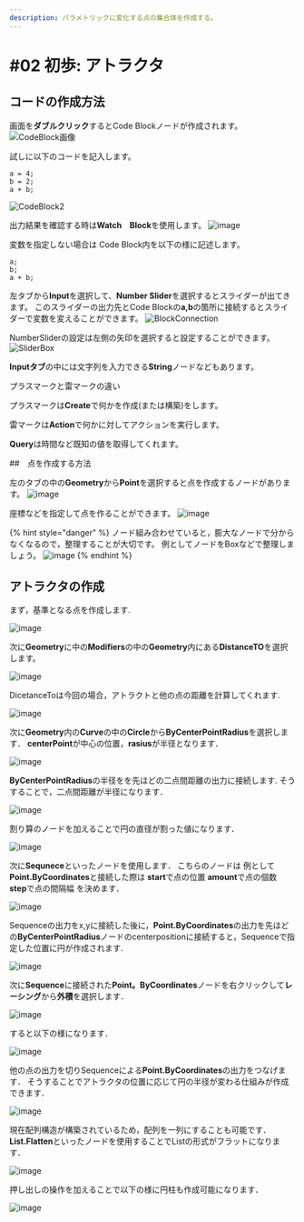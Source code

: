 ```yaml
---
description: パラメトリックに変化する点の集合体を作成する。
---
```


# \#02 初歩: アトラクタ

## コードの作成方法

画面を**ダブルクリック**するとCode Blockノードが作成されます。
![CodeBlock画像](https://user-images.githubusercontent.com/48234687/101979865-1801b400-3ca4-11eb-9969-689899c4b0bf.jpg)



試しに以下のコードを記入します。
~~~
a = 4;
b = 2;
a + b;
~~~
![CodeBlock2](https://user-images.githubusercontent.com/48234687/101979873-2f40a180-3ca4-11eb-9055-f674f0ba91a6.jpg)


出力結果を確認する時は**Watch　Block**を使用します。
![image](https://user-images.githubusercontent.com/48234687/101979951-dde4e200-3ca4-11eb-90e7-56a19b601812.png)



変数を指定しない場合は
Code Block内を以下の様に記述します。
~~~
a;
b;
a + b;
~~~

左タブから**Input**を選択して、**Number Slider**を選択するとスライダーが出てきます。
このスライダーの出力先とCode Blockの**a,b**の箇所に接続するとスライダーで変数を変えることができます。
![BlockConnection](https://user-images.githubusercontent.com/48234687/101979881-467f8f00-3ca4-11eb-92e9-115e80216c08.jpg)


NumberSliderの設定は左側の矢印を選択すると設定することができます。
![SliderBox](https://user-images.githubusercontent.com/48234687/101979900-729b1000-3ca4-11eb-8c52-caa8360ca807.jpg)


**Inputタブ**の中には文字列を入力できる**String**ノードなどもあります。

プラスマークと雷マークの違い

プラスマークは**Create**で何かを作成(または構築)をします。

雷マークは**Action**で何かに対してアクションを実行します。

**Query**は時間など既知の値を取得してくれます。


##　点を作成する方法

左のタブの中の**Geometry**から**Point**を選択すると点を作成するノードがあります。
![image](https://user-images.githubusercontent.com/48234687/101980088-497b7f00-3ca6-11eb-934a-c47ad8939f99.png)

座標などを指定して点を作ることができます。
![image](https://user-images.githubusercontent.com/48234687/101980139-b98a0500-3ca6-11eb-9c11-7f04367c04d5.png)


{% hint style="danger" %}
ノード組み合わせていると，膨大なノードで分からなくなるので，整理することが大切です。
例としてノードをBoxなどで整理しましょう。
![image](https://user-images.githubusercontent.com/48234687/101980329-da9f2580-3ca7-11eb-9fec-95041b761e37.png)
{% endhint %}



## アトラクタの作成

まず，基準となる点を作成します.

![image](https://user-images.githubusercontent.com/48234687/102007649-42b83f00-3d6e-11eb-86b8-51d1bffa645f.png)

次に**Geometry**に中の**Modifiers**の中の**Geometry**内にある**DistanceTO**を選択します。

![image](https://user-images.githubusercontent.com/48234687/102007688-8ca12500-3d6e-11eb-90ce-fb446fd7a8b6.png)


DicetanceToは今回の場合，アトラクトと他の点の距離を計算してくれます.

![image](https://user-images.githubusercontent.com/48234687/102007741-03d6b900-3d6f-11eb-987a-9b48338b29f8.png)

次に**Geometry**内の**Curve**の中の**Circle**から**ByCenterPointRadius**を選択します．
**centerPoint**が中心の位置，**rasius**が半径となります．

![image](https://user-images.githubusercontent.com/48234687/102007824-86f80f00-3d6f-11eb-8a65-b6f20ce12324.png)

**ByCenterPointRadius**の半径をを先ほどの二点間距離の出力に接続します.
そうすることで，二点間距離が半径になります．

![image](https://user-images.githubusercontent.com/48234687/102007879-f7069500-3d6f-11eb-90d1-489d138b43ec.png)

割り算のノードを加えることで円の直径が割った値になります．

![image](https://user-images.githubusercontent.com/48234687/102008047-0cc88a00-3d71-11eb-9a2c-80be73d9b059.png)


次に**Sequnece**といったノードを使用します．
こちらのノードは
例として**Point.ByCoordinates**と接続した際は
**start**で点の位置
**amount**で点の個数
**step**で点の間隔幅
を決めます．

![image](https://user-images.githubusercontent.com/48234687/102008130-a3954680-3d71-11eb-93fd-9e091fd42bf7.png)

Sequenceの出力をx,yに接続した後に，**Point.ByCoordinates**の出力を先ほどの**ByCenterPointRadius**ノードのcenterpositionに接続すると，Sequenceで指定した位置に円が作成されます.

![image](https://user-images.githubusercontent.com/48234687/102008300-c83dee00-3d72-11eb-9837-093aace477db.png)

次に**Sequence**に接続された**Point。ByCoordinates**ノードを右クリックして**レーシング**から**外積**を選択します．

![image](https://user-images.githubusercontent.com/48234687/102008410-7fd30000-3d73-11eb-9253-7da8b95724b0.png)

すると以下の様になります．

![image](https://user-images.githubusercontent.com/48234687/102008446-d93b2f00-3d73-11eb-8c93-3b66b32ce35b.png)

他の点の出力を切りSequenceによる**Point.ByCoordinates**の出力をつなげます．
そうすることでアトラクタの位置に応じて円の半径が変わる仕組みが作成できます．

![image](https://user-images.githubusercontent.com/48234687/102008617-4bf8da00-3d75-11eb-91e9-8af5f459b299.png)


現在配列構造が構築されているため，配列を一列にすることも可能です．
**List.Flatten**といったノードを使用することでListの形式がフラットになります．

![image](https://user-images.githubusercontent.com/48234687/102008759-4059e300-3d76-11eb-8bb3-9f008a0f5443.png)

押し出しの操作を加えることで以下の様に円柱も作成可能になります．

![image](https://user-images.githubusercontent.com/48234687/102008841-b8280d80-3d76-11eb-8176-e1cd7066d654.png)
